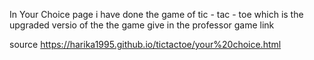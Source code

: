 
In Your Choice page i have done the game of tic - tac - toe which is the upgraded versio of the the game give in the professor game link

source <https://harika1995.github.io/tictactoe/your%20choice.html>

